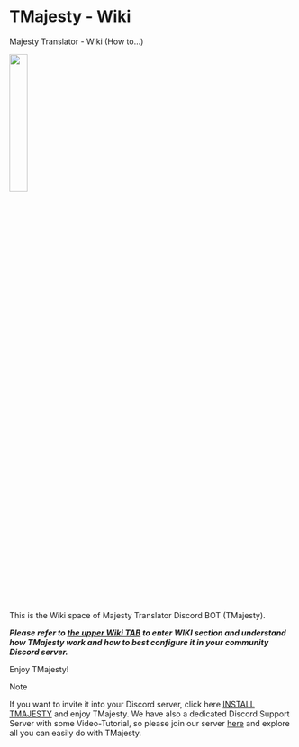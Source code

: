 # TMajesty - Wiki
Majesty Translator - Wiki (How to...) 
<p align="left">
<img width="25%" height="25%" src="https://tmajesty.xyz/img/tmajesty_ico.png">
</p>

This is the Wiki space of Majesty Translator Discord BOT (TMajesty). 

***Please refer to [the upper Wiki TAB](https://github.com/maxgb-dev/tmajesty_wiki/wiki) to enter WIKI section and understand how TMajesty work and how to best configure it in your community Discord server.***

Enjoy TMajesty!

> [!Note]
> If you want to invite it into your Discord server, click here [INSTALL TMAJESTY](https://discord.com/api/oauth2/authorize?client_id=1011633031494246480&permissions=518416362560&scope=bot%20applications.commands) and enjoy TMajesty.
> We have also a dedicated Discord Support Server with some Video-Tutorial, so please join our server [here](https://discord.gg/S8ZAswgeSq) and explore all you can easily do with TMajesty.

